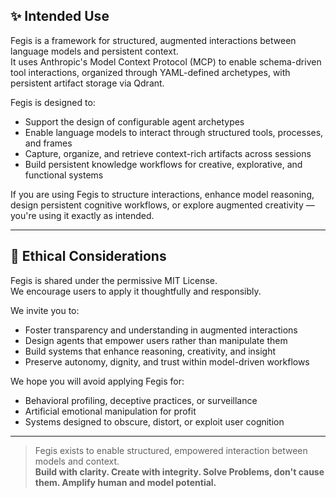 ﻿## ✨ Intended Use

Fegis is a framework for structured, augmented interactions between language models and persistent context.  
It uses Anthropic's Model Context Protocol (MCP) to enable schema-driven tool interactions, organized through YAML-defined archetypes, with persistent artifact storage via Qdrant.

Fegis is designed to:

- Support the design of configurable agent archetypes
- Enable language models to interact through structured tools, processes, and frames
- Capture, organize, and retrieve context-rich artifacts across sessions
- Build persistent knowledge workflows for creative, explorative, and functional systems

If you are using Fegis to structure interactions, enhance model reasoning, design persistent cognitive workflows, or explore augmented creativity — you're using it exactly as intended.

---

## 🧭 Ethical Considerations

Fegis is shared under the permissive MIT License.  
We encourage users to apply it thoughtfully and responsibly.

We invite you to:

- Foster transparency and understanding in augmented interactions
- Design agents that empower users rather than manipulate them
- Build systems that enhance reasoning, creativity, and insight
- Preserve autonomy, dignity, and trust within model-driven workflows

We hope you will avoid applying Fegis for:

- Behavioral profiling, deceptive practices, or surveillance
- Artificial emotional manipulation for profit
- Systems designed to obscure, distort, or exploit user cognition

---

> Fegis exists to enable structured, empowered interaction between models and context.  
> **Build with clarity. Create with integrity. Solve Problems, don't cause them.  Amplify human and model potential.**
